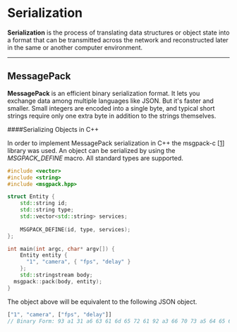 
Serialization
===================

**Serialization** is the process of translating data structures or object state into a format that can be transmitted across the network and reconstructed later in the same or another computer environment.

----------


MessagePack
-------------

**MessagePack** is an efficient binary serialization format. It lets you exchange data among multiple languages like JSON. But it's faster and smaller. Small integers are encoded into a single byte, and typical short strings require only one extra byte in addition to the strings themselves.

####Serializing Objects in C++

In order to implement MessagePack serialization in C++ the msgpack-c [[1]] library was used. An object can be serialized by using the *MSGPACK_DEFINE* macro. All standard types are supported.

```c++
#include <vector>
#include <string>
#include <msgpack.hpp>

struct Entity {
	std::string id;
	std::string type;
	std::vector<std::string> services;
		
	MSGPACK_DEFINE(id, type, services);
};

int main(int argc, char* argv[]) {
	Entity entity {
	  "1", "camera", { "fps", "delay" }
	};
	std::stringstream body;
  msgpack::pack(body, entity);
}
```
The object above will be equivalent to the following JSON object.

```javascript
["1", "camera", ["fps", "delay"]] 
// Binary Form: 93 a1 31 a6 63 61 6d 65 72 61 92 a3 66 70 73 a5 64 65 6c 61 79 
```

[1]: https://github.com/msgpack/msgpack-c/
